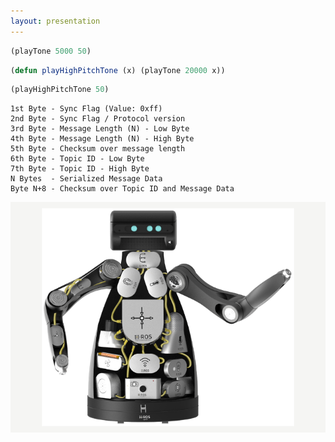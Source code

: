 ```yaml
---
layout: presentation
---
```


```lisp
(playTone 5000 50)
```

```lisp
(defun playHighPitchTone (x) (playTone 20000 x))
```

```lisp
(playHighPitchTone 50)
```

```
1st Byte - Sync Flag (Value: 0xff)
2nd Byte - Sync Flag / Protocol version
3rd Byte - Message Length (N) - Low Byte
4th Byte - Message Length (N) - High Byte
5th Byte - Checksum over message length
6th Byte - Topic ID - Low Byte
7th Byte - Topic ID - High Byte
N Bytes  - Serialized Message Data
Byte N+8 - Checksum over Topic ID and Message Data
```


[![](assets/img/future.png)](human-human)
